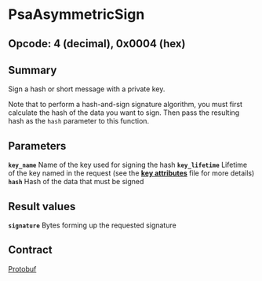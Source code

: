 <!--
  -- Copyright (c) 2019, Arm Limited, All Rights Reserved
  -- SPDX-License-Identifier: Apache-2.0
  --
  -- Licensed under the Apache License, Version 2.0 (the "License"); you may
  -- not use this file except in compliance with the License.
  -- You may obtain a copy of the License at
  --
  -- http://www.apache.org/licenses/LICENSE-2.0
  --
  -- Unless required by applicable law or agreed to in writing, software
  -- distributed under the License is distributed on an "AS IS" BASIS, WITHOUT
  -- WARRANTIES OR CONDITIONS OF ANY KIND, either express or implied.
  -- See the License for the specific language governing permissions and
  -- limitations under the License.
--->
# **PsaAsymmetricSign**
## **Opcode: 4 (decimal), 0x0004 (hex)**

## **Summary**

Sign a hash or short message with a private key.

Note that to perform a hash-and-sign signature algorithm, you must first calculate the hash of the data you want to sign. Then pass the resulting hash as the `hash` parameter to this function.

## **Parameters**

**`key_name`**  Name of the key used for signing the hash
**`key_lifetime`**  Lifetime of the key named in the request (see the [**key attributes**](/key_attributes.md) file for more details)
**`hash`**  Hash of the data that must be signed

## **Result values**

**`signature`**  Bytes forming up the requested signature

## **Contract**

[Protobuf](https://github.com/parallaxsecond/parsec-operations/blob/master/protobuf/asym_sign.proto)

